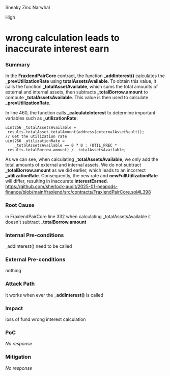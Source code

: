 Sneaky Zinc Narwhal

High

# wrong calculation leads to inaccurate interest earn

### Summary

In the **FraxlendPairCore** contract, the function **_addInterest()** calculates the **_prevUtilizationRate** using **totalAssetsAvailable**. To obtain this value, it calls the function **_totalAssetAvailable**, which sums the total amounts of external and internal assets, then subtracts **_totalBorrow.amount** to compute **_totalAssetsAvailable**. This value is then used to calculate **_prevUtilizationRate**.

In line 460, the function calls **_calculateInterest** to determine important variables such as **_utilizationRate**:
```solidity 
uint256 _totalAssetsAvailable = _results.totalAsset.totalAmount(address(externalAssetVault));
// Get the utilization rate
uint256 _utilizationRate =
    _totalAssetsAvailable == 0 ? 0 : (UTIL_PREC * _results.totalBorrow.amount) / _totalAssetsAvailable;
```

As we can see, when calculating **_totalAssetsAvailable**, we only add the total amounts of external and internal assets. We do not subtract **_totalBorrow.amount** as we did earlier, which leads to an incorrect **_utilizationRate**. Consequently, the new rate and **newFullUtilizationRate** will differ, resulting in inaccurate **interestEarned**.
https://github.com/sherlock-audit/2025-01-peapods-finance/blob/main/fraxlend/src/contracts/FraxlendPairCore.sol#L398

### Root Cause

in FraxlendPairCore line 332 when calculating _totalAssetsAvailable it doesn't subtract **_totalBorrow.amount** 

### Internal Pre-conditions

 _addInterest() need to be called  

### External Pre-conditions

nothing 

### Attack Path

it works when ever the **_addInterest()** is called 

### Impact

loss of fund 
wrong interest calculation  

### PoC

_No response_

### Mitigation

_No response_